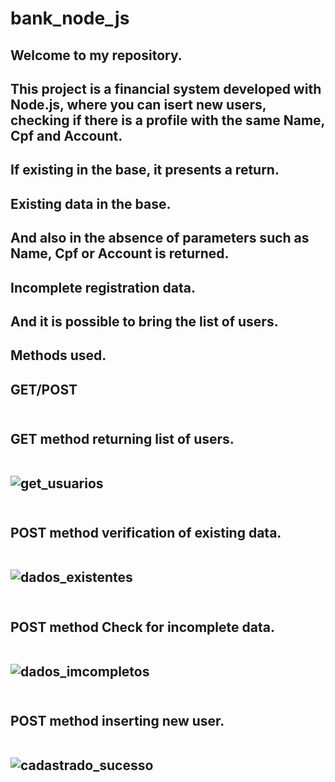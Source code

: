 # bank_node_js
<h2> Welcome to my repository.
<h2> This project is a financial system developed with Node.js, where you can isert new users,
checking if there is a profile with the same Name, Cpf and Account.
<h2> If existing in the base, it presents a return.
<h2> Existing data in the base.
<h2> And also in the absence of parameters such as Name, Cpf or Account is returned.
<h2> Incomplete registration data.
<h2> And it is possible to bring the list of users.
<h2> Methods used.
<h2> GET/POST
<br></br>
<h2> GET method returning list of users.
<br><br>

![get_usuarios](https://user-images.githubusercontent.com/129814574/233511993-e151bd01-4a2b-4dbf-9a60-d2291394d5fa.png)
<br><br>

<h2> POST method verification of existing data.
<br><br>

![dados_existentes](https://user-images.githubusercontent.com/129814574/233512497-3702e2fc-e6a2-4135-9bd3-69d978229faf.png)
<br><br>

<h2> POST method Check for incomplete data.
<br><br>

![dados_imcompletos](https://user-images.githubusercontent.com/129814574/233513199-bab47be5-36de-43ac-8173-723b9393d6be.png)
<br><br>

<h2> POST method inserting new user.
<br><br>

![cadastrado_sucesso](https://user-images.githubusercontent.com/129814574/233513766-6f385b54-a716-48ab-a155-9a492ed587bc.png)
  
